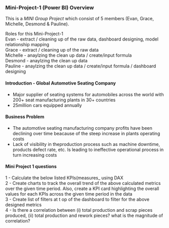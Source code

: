 ### Mini-Project-1 (Power BI) Overview

This is a _MINI Group Project_ which consist of 5 members (Evan, Grace, Michelle, Desmond & Pauline). <br>

Roles for this Mini-Project-1 <br>
Evan - extract / cleaning up of the raw data, dashboard designing, model relationship mapping <br>
Grace - extract / cleaning up of the raw data <br>
Michelle - anaylzing the clean up data / create/input formula <br>
Desmond - anaylzing the clean up data <br>
Pauline - anaylzing the clean up data / create/input formula / dashboard designing <br>

#### Introduction - Global Automotive Seating Company
- Major supplier of seating systems for automobiles across the world with 200+ seat manufacturing plants in 30+ countries
- 25million cars equipped annually

#### Business Problem
- The automotive seating manufacturing company profits have been declining over time beacause of the steep increase in plants operating costs
- Lack of visibility in theproduction process such as machine downtime, products defect rate, etc. Is leading to ineffective operational process in turn increasing costs

#### Mini Project 1 questions 
1 - Calculate the below listed KPIs(measures_ using DAX <br>
2 - Create charts to track the overall trend of the above calculated metrics over the given time period. Also, create a KPI card highlighting the overall values for each KPIs across the given time period in the data <br>
3 - Create list of filters at t op of the dashboard to filter for the above designed metrics <br>
4 - Is there a correlation between (i) total production and scrap pieces produced, (ii) total production and rework pieces? what is the magnitude of correlation? <br>




